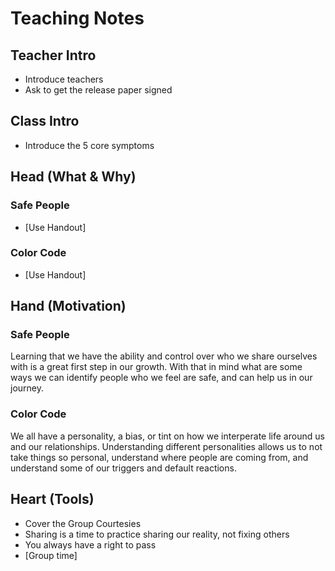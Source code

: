 # Teaching Notes

## Teacher Intro

* Introduce teachers
* Ask to get the release paper signed

## Class Intro

* Introduce the 5 core symptoms

## Head (What & Why)

### Safe People

* [Use Handout]

### Color Code

* [Use Handout]

## Hand (Motivation)

### Safe People

Learning that we have the ability and control over who we share ourselves with is a great first step in our growth. With that in mind what are some ways we can identify people who we feel are safe, and can help us in our journey.

### Color Code

We all have a personality, a bias, or tint on how we interperate life around us and our relationships. Understanding different personalities allows us to not take things so personal, understand where people are coming from, and understand some of our triggers and default reactions.

## Heart (Tools)
* Cover the Group Courtesies
* Sharing is a time to practice sharing our reality, not fixing others
* You always have a right to pass
* [Group time]